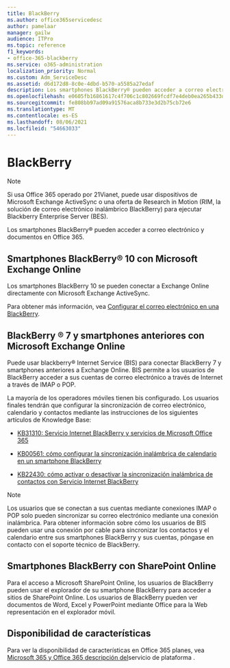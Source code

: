 ```yaml
---
title: BlackBerry
ms.author: office365servicedesc
author: pamelaar
manager: gailw
audience: ITPro
ms.topic: reference
f1_keywords:
- office-365-blackberry
ms.service: o365-administration
localization_priority: Normal
ms.custom: Adm_ServiceDesc
ms.assetid: d6d172d8-8c0e-4dbd-b570-a5585a27edaf
description: Los smartphones BlackBerry® pueden acceder a correo electrónico y documentos en Office 365.
ms.openlocfilehash: e0605fb16861617c4f706c1c802669fcdf7e4deb0ea265b433d88e0223dd1d14
ms.sourcegitcommit: fe808bb97ad09a91576aca8b733e3d2b75cb72e6
ms.translationtype: MT
ms.contentlocale: es-ES
ms.lasthandoff: 08/06/2021
ms.locfileid: "54663033"
---
```

# <a name="blackberry"></a>BlackBerry

> [!NOTE]
> Si usa Office 365 operado por 21Vianet, puede usar dispositivos de Microsoft Exchange ActiveSync o una oferta de Research in Motion (RIM, la solución de correo electrónico inalámbrico BlackBerry) para ejecutar Blackberry Enterprise Server (BES). 
  
Los smartphones BlackBerry® pueden acceder a correo electrónico y documentos en Office 365.
  
## <a name="blackberry-10-smartphones-with-microsoft-exchange-online"></a>Smartphones BlackBerry® 10 con Microsoft Exchange Online

Los smartphones BlackBerry 10 se pueden conectar a Exchange Online directamente con Microsoft Exchange ActiveSync.
  
Para obtener más información, vea [Configurar el correo electrónico en una BlackBerry](https://go.microsoft.com/fwlink/?linkid=863394).
  
## <a name="blackberry-7-and-earlier-smartphones-with-microsoft-exchange-online"></a>BlackBerry ® 7 y smartphones anteriores con Microsoft Exchange Online

Puede usar blackberry® Internet Service (BIS) para conectar BlackBerry 7 y smartphones anteriores a Exchange Online. BIS permite a los usuarios de BlackBerry acceder a sus cuentas de correo electrónico a través de Internet a través de IMAP o POP.
  
La mayoría de los operadores móviles tienen bis configurado. Los usuarios finales tendrán que configurar la sincronización de correo electrónico, calendario y contactos mediante las instrucciones de los siguientes artículos de Knowledge Base:
  
- [KB31310: Servicio Internet BlackBerry y servicios de Microsoft Office 365](https://go.microsoft.com/fwlink/?LinkID=826158&amp;clcid=0x409)
    
- [KB00561: cómo configurar la sincronización inalámbrica de calendario en un smartphone BlackBerry](https://go.microsoft.com/fwlink/?LinkID=826160&amp;clcid=0x409)
    
- [KB22430: cómo activar o desactivar la sincronización inalámbrica de contactos con Servicio Internet BlackBerry](https://go.microsoft.com/fwlink/?LinkID=826161&amp;clcid=0x409)
    
> [!NOTE]
> Los usuarios que se conectan a sus cuentas mediante conexiones IMAP o POP solo pueden sincronizar su correo electrónico mediante una conexión inalámbrica. Para obtener información sobre cómo los usuarios de BIS pueden usar una conexión por cable para sincronizar los contactos y el calendario entre sus smartphones BlackBerry y sus cuentas, póngase en contacto con el soporte técnico de BlackBerry. 
  
## <a name="blackberry-smartphones-with-sharepoint-online"></a>Smartphones BlackBerry con SharePoint Online

Para el acceso a Microsoft SharePoint Online, los usuarios de BlackBerry pueden usar el explorador de su smartphone BlackBerry para acceder a sitios de SharePoint Online. Los usuarios de BlackBerry pueden ver documentos de Word, Excel y PowerPoint mediante Office para la Web representación en el explorador móvil.
  
## <a name="feature-availability"></a>Disponibilidad de características

Para ver la disponibilidad de características en Office 365 planes, vea [Microsoft 365 y Office 365 descripción del](office-365-platform-service-description.md)servicio de plataforma .
  